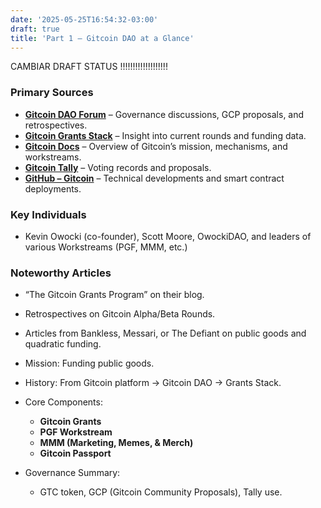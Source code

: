 ```yaml
---
date: '2025-05-25T16:54:32-03:00'
draft: true
title: 'Part 1 – Gitcoin DAO at a Glance'
---
```


CAMBIAR DRAFT STATUS !!!!!!!!!!!!!!!!!!!

### **Primary Sources**

* **[Gitcoin DAO Forum](https://gov.gitcoin.co/)** – Governance discussions, GCP proposals, and retrospectives.
* **[Gitcoin Grants Stack](https://grants.gitcoin.co/)** – Insight into current rounds and funding data.
* **[Gitcoin Docs](https://docs.gitcoin.co/)** – Overview of Gitcoin’s mission, mechanisms, and workstreams.
* **[Gitcoin Tally](https://www.tally.xyz/gov/gitcoin)** – Voting records and proposals.
* **[GitHub – Gitcoin](https://github.com/gitcoinco)** – Technical developments and smart contract deployments.

### **Key Individuals**

* Kevin Owocki (co-founder), Scott Moore, OwockiDAO, and leaders of various Workstreams (PGF, MMM, etc.)

### **Noteworthy Articles**

* “The Gitcoin Grants Program” on their blog.
* Retrospectives on Gitcoin Alpha/Beta Rounds.
* Articles from Bankless, Messari, or The Defiant on public goods and quadratic funding.





* Mission: Funding public goods.
* History: From Gitcoin platform → Gitcoin DAO → Grants Stack.
* Core Components:

  * **Gitcoin Grants**
  * **PGF Workstream**
  * **MMM (Marketing, Memes, & Merch)**
  * **Gitcoin Passport**
* Governance Summary:

  * GTC token, GCP (Gitcoin Community Proposals), Tally use.

